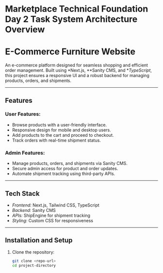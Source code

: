 # Marketplace Technical Foundation Day 2 Task System Architecture Overview

# E-Commerce Furniture Website

An e-commerce platform designed for seamless shopping and efficient order management. Built using *Next.js, **Sanity CMS, and **TypeScript*, this project ensures a responsive UI and a robust backend for managing products, orders, and shipments.

---

## Features

### User Features:
- Browse products with a user-friendly interface.
- Responsive design for mobile and desktop users.
- Add products to the cart and proceed to checkout.
- Track orders with real-time shipment status.

### Admin Features:
- Manage products, orders, and shipments via Sanity CMS.
- Secure admin access for product and order updates.
- Automate shipment tracking using third-party APIs.

---

## Tech Stack
- *Frontend:* Next.js, Tailwind CSS, TypeScript
- *Backend:* Sanity CMS
- *APIs:* ShipEngine for shipment tracking
- *Styling:* Custom CSS for responsiveness

---

## Installation and Setup

1. Clone the repository:
   ```bash
   git clone <repo-url>
   cd project-directory
